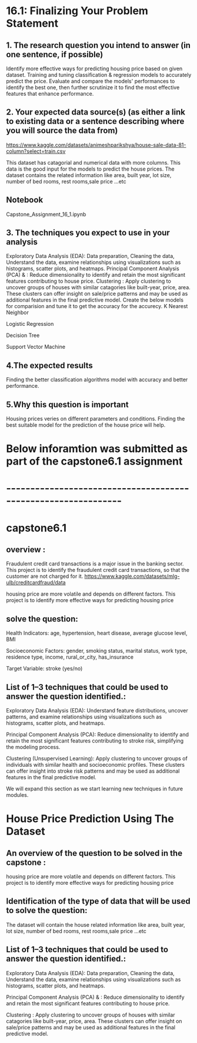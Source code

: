 # 16.1: Finalizing Your Problem Statement
## 1. The research question you intend to answer (in one sentence, if possible)
Identify more effective ways for predicting housing price based on given dataset. Training and tuning classification & regression models to accurately predict the price. Evaluate and compare the models' performances to identify the best one, then further scrutinize it to find the most effective features that enhance performance.
## 2. Your expected data source(s) (as either a link to existing data or a sentence describing where you will source the data from)
https://www.kaggle.com/datasets/animeshparikshya/house-sale-data-81-column?select=train.csv

This dataset has catagorial and numerical data with more columns. This data is the good input for the models to predict the house prices.
The dataset contains the related information like area, built year, lot size, number of bed rooms, rest rooms,sale price ...etc
## Notebook

Capstone_Assignment_16_1.ipynb
## 3. The techniques you expect to use in your analysis
Exploratory Data Analysis (EDA): Data preparation, Cleaning the data,  Understand the data, examine relationships using visualizations such as histograms, scatter plots, and heatmaps.
Principal Component Analysis (PCA) & : Reduce dimensionality to identify and retain the most significant features contributing to house price.
Clustering : Apply clustering to uncover groups of houses with similar catagories like built-year, price, area. These clusters can offer insight on sale/price patterns and may be used as additional features in the final predictive model.
Create the below models for comparision and tune it to get the accuracy for the accurecy.
K Nearest Neighbor

Logistic Regression

Decision Tree

Support Vector Machine
 
## 4.The expected results
Finding the better classification algorithms model with accuracy and better performance.
## 5.Why this question is important
Housing prices veries on different parameters and conditions. Finding the best suitable model for the prediction of the house price will help.



#
#

# Below  inforamtion was submitted as part of the capstone6.1 assignment

# --------------------------------------------------------------
# capstone6.1
## overview :
Fraudulent credit card transactions is a major issue in the banking sector. This project is to identify the fraudulent credit card transactions, so that the customer are not  charged for it.
https://www.kaggle.com/datasets/mlg-ulb/creditcardfraud/data

housing price are more volatile and depends on different factors. This project is to identify more effective ways for predicting housing price
##  solve the question:

Health Indicators: age, hypertension, heart disease, average glucose level, BMI

Socioeconomic Factors: gender, smoking status, marital status, work type, residence type, income, rural_or_city, has_insurance

Target Variable: stroke (yes/no)



## List of 1–3 techniques that could be used to answer the question identified.:

Exploratory Data Analysis (EDA): Understand feature distributions, uncover patterns, and examine relationships using visualizations such as histograms, scatter plots, and heatmaps.

Principal Component Analysis (PCA): Reduce dimensionality to identify and retain the most significant features contributing to stroke risk, simplifying the modeling process.

Clustering (Unsupervised Learning): Apply clustering to uncover groups of individuals with similar health and socioeconomic profiles. These clusters can offer insight into stroke risk patterns and may be used as additional features in the final predictive model.



We will expand this section as we start learning new techniques in future modules.

# House Price Prediction Using The Dataset

## An overview of the question to be solved in the capstone :
housing price are more volatile and depends on different factors. This project is to identify more effective ways for predicting housing price

##  Identification of the type of data that will be used to solve the question:

The dataset will contain the house related information like  area, built year, lot size, number of bed rooms, rest rooms,sale price ...etc 


## List of 1–3 techniques that could be used to answer the question identified.:

Exploratory Data Analysis (EDA): Data preparation, Cleaning the data,  Understand the data, examine relationships using visualizations such as histograms, scatter plots, and heatmaps.

Principal Component Analysis (PCA) & : Reduce dimensionality to identify and retain the most significant features contributing to house price.

Clustering : Apply clustering to uncover groups of houses with similar catagories like built-year, price, area. These clusters can offer insight on sale/price patterns and may be used as additional features in the final predictive model.
